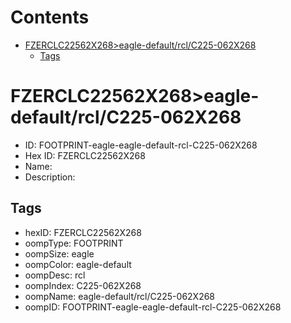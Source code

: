 



Contents
========

* [FZERCLC22562X268>eagle-default/rcl/C225-062X268](#fzerclc22562x268eagle-defaultrclc225-062x268)
	* [Tags](#tags)

# FZERCLC22562X268>eagle-default/rcl/C225-062X268

- ID: FOOTPRINT-eagle-eagle-default-rcl-C225-062X268
- Hex ID: FZERCLC22562X268
- Name: 
- Description: 

## Tags

- hexID: FZERCLC22562X268
- oompType: FOOTPRINT
- oompSize: eagle
- oompColor: eagle-default
- oompDesc: rcl
- oompIndex: C225-062X268
- oompName: eagle-default/rcl/C225-062X268
- oompID: FOOTPRINT-eagle-eagle-default-rcl-C225-062X268
